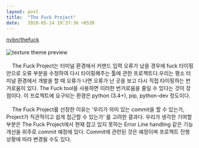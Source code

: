 ```yaml
---
layout: post
title:  "The Fuck Project"
date:   2020-05-14 19:37:36 +0530
---
```



[nvbn/thefuck][nvbn-thefuck]
</br></br>
![texture theme preview](https://raw.githubusercontent.com/nvbn/thefuck/master/example.gif)
</br></br>
&nbsp;&nbsp;&nbsp;&nbsp;The Fuck Project는 터미널 환경에서 커맨드 입력 오류가 났을 경우에 fuck 타이핑만으로 오류 부분을 수정하여 다시 타이핑해주는 툴에 관한 프로젝트다.우리는 평소 터미널 환경에서 개발을 할 때 오류가 나면 오류가 난 곳을 보고 다시 직접 타이핑하는 번거로움이 있다. The Fuck tool을 사용하면 이러한 번거로움을 줄일 수 있다는 것이 장점이다. 이 프로젝트에 요구되는 환경은 python (3.4+), pip, python-dev 정도이다.
</br></br>
&nbsp;&nbsp;&nbsp;&nbsp;The Fuck Project를 선정한 이유는 ‘우리가 의미 있는 commit을 할 수 있는가, Project가 직관적이고 쉽게 접근할 수 있는가’ 를 고려한 결과다. 우리가 생각한 기여할 부분은 The Fuck Project에서 현재 잡고 있지 못하는 Error Line handling 같은 기능 개선을 위주로 commit 예정에 있다. Commit에 관련된 것은 예정이며 프로젝트 진행 상황에 따라 변경될 수도 있다.
</br></br>

[nvbn-thefuck]: https://github.com/nvbn/thefuck
